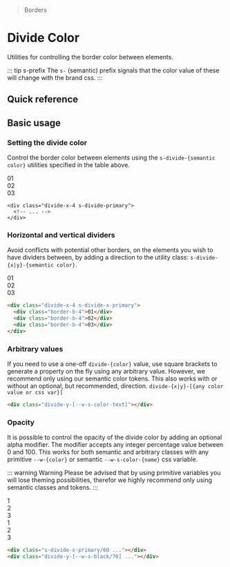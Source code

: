 > Borders

# Divide Color
Utilities for controlling the border color between elements.

::: tip s-prefix
The `s-` (semantic) prefix signals that the color value of these will change with the brand css.
:::

## Quick reference

<theme-switcher />

<divide-color-table />

## Basic usage

### Setting the divide color
Control the border color between elements using the `s-divide-{semantic color}` utilities specified in the table above.

<example-container>
  <div class="flex justify-items-stretch rounded-8 divide-x-4 s-divide-primary w-full">
    <div class="p-24 flex-1 text-center ex-font-dark">01</div>
    <div class="p-24 flex-1 text-center ex-font-dark">02</div>
    <div class="p-24 flex-1 text-center ex-font-dark">03</div>
  </div>
</example-container>

```html{1}
<div class="divide-x-4 s-divide-primary">
  <!-- ... -->
</div>
```

### Horizontal and vertical dividers

Avoid conflicts with potential other borders, on the elements you wish to have dividers between,
by adding a direction to the utility class: `s-divide-{x|y}-{semantic color}`.

<example-container>
  <div class="flex justify-items-stretch rounded-8 divide-x-4 s-divide-x-primary w-full">
    <div class="p-24 flex-1 text-center border-b-4 ex-font-dark">01</div>
    <div class="p-24 flex-1 text-center border-b-4 ex-font-dark">02</div>
    <div class="p-24 flex-1 text-center border-b-4 ex-font-dark">03</div>
  </div>
</example-container>

```html
<div class="divide-x-4 s-divide-x-primary">
  <div class="border-b-4">01</div>
  <div class="border-b-4">02</div>
  <div class="border-b-4">03</div>
</div>
```

### Arbitrary values
If you need to use a one-off `divide-{color}` value, use square brackets to generate a property on the fly using any arbitrary value.
However, we recommend only using our semantic color tokens.
This also works with or without an optional, but recommended, direction.
`divide-{x|y}-[{any color value or css var}]`

```html
<div class="divide-y-[--w-s-color-text]"></div>
```

### Opacity
It is possible to control the opacity of the divide color by adding an optional alpha modifier.
The modifier accepts any integer percentage value between 0 and 100.
This works for both semantic and arbitrary classes with any primitive `--w-{color}` or semantic `--w-s-color-{name}` css variable.

::: warning Warning
Please be advised that by using primitive variables you will lose theming possibilities, therefor we highly recommend only using semantic classes and tokens.
:::

<example-container class="bg-center bg-[url(/50s-scientists.jpg)]">
  <div class="flex justify-items-stretch rounded-8 divide-x-8 s-divide-x-primary/50 w-full s-bg/60 backdrop-blur-m mb-24">
    <div class="p-24 flex-1 text-center">1</div>
    <div class="p-24 flex-1 text-center">2</div>
    <div class="p-24 flex-1 text-center">3</div>
  </div>
  <div class="rounded-8 divide-y-4 divide-y-[--w-black/50] w-full s-bg/60 backdrop-blur-m">
    <div class="px-24 py-8 text-center">1</div>
    <div class="px-24 py-8 text-center">2</div>
    <div class="px-24 py-8 text-center">3</div>
  </div>
</example-container>

```html
<div class="s-divide-x-primary/60 ..."></div>
<div class="divide-y-[--w-s-black/70] ..."></div>
```
